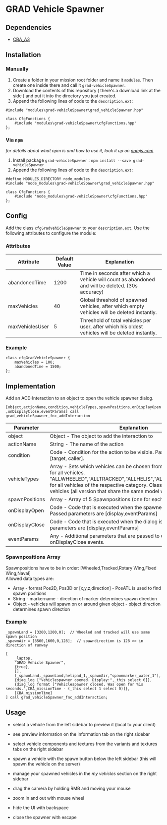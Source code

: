 # GRAD Vehicle Spawner

## Dependencies
* [CBA_A3](https://github.com/CBATeam/CBA_A3)

## Installation
### Manually
1. Create a folder in your mission root folder and name it `modules`. Then create one inside there and call it `grad-vehicleSpawner`.
2. Download the contents of this repository ( there's a download link at the side ) and put it into the directory you just created.
3. Append the following lines of code to the `description.ext`:

```sqf
#include "modules\grad-vehicleSpawner\grad_vehicleSpawner.hpp"

class CfgFunctions {
    #include "modules\grad-vehicleSpawner\cfgFunctions.hpp"
};
```

### Via `npm`
_for details about what npm is and how to use it, look it up on [npmjs.com](https://www.npmjs.com/)_

1. Install package `grad-vehicleSpawner` : `npm install --save grad-vehicleSpawner`
2. Append the following lines of code to the `description.ext`:

```sqf
#define MODULES_DIRECTORY node_modules
#include "node_modules\grad-vehicleSpawner\grad_vehicleSpawner.hpp"

class CfgFunctions {
    #include "node_modules\grad-vehicleSpawner\cfgFunctions.hpp"
};
```

## Config
Add the class `cfgGradVehicleSpawner` to your `description.ext`. Use the following attributes to configure the module:

### Attributes

Attribute       | Default Value | Explanation
----------------|---------------|--------------------------------------------------------------------------------------------------
abandonedTime   | 1200          | Time in seconds after which a vehicle will count as abandoned and will be deleted. (30s accuracy)
maxVehicles     | 40            | Global threshold of spawned vehicles, after which empty vehicles will be deleted instantly.
maxVehiclesUser | 5             | Threshold of total vehicles per user, after which his oldest vehicles will be deleted instantly.

### Example

```sqf
class cfgGradVehicleSpawner {
    maxVehicles = 100;
    abandonedTime = 1500;
};
```

## Implementation
Add an ACE-Interaction to an object to open the vehicle spawner dialog.

`[object,actionName,condition,vehicleTypes,spawnPositions,onDisplayOpen,onDisplayClose,eventParams] call grad_vehicleSpawner_fnc_addInteraction`

Parameter      | Explanation
---------------|---------------------------------------------------------------------------------------
object         | Object - The object to add the interaction to
actionName     | String - The name of the action
condition      | Code - Condition for the action to be visible. Passed parameters are [target, caller].
vehicleTypes   | Array - Sets which vehicles can be chosen from. "ALL" or empty array for all vehicles. "ALLWHEELED","ALLTRACKED","ALLHELIS","ALLPLANES","ALLBOATS" for all vehicles of the respective category. Classnames for only specific vehicles (all version that share the same model will be available).
spawnPositions | Array - Array of 5 Spawnpositions (one for each vehicle type)
onDisplayOpen  | Code - Code that is executed when the spawner dialog is opened. Passed parameters are [display,eventParams]
onDisplayClose | Code - Code that is executed when the dialog is closed. Passed parameters are [display,eventParams]
eventParams    | Any - Additional parameters that are passed to onDisplayOpen and onDisplayClose events.

### Spawnpositions Array

Spawnpositions have to be in order: [Wheeled,Tracked,Rotary Wing,Fixed Wing,Naval]  
Allowed data types are:

* Array - format Pos2D, Pos3D or [x,y,z,direction] - PosATL is used to find spawn positions
* String - markername - direction of marker determines spawn direction
* Object - vehicles will spawn on or around given object - object direction determines spawn direction


### Example

```sqf
_spawnLand = [3200,1200,0];  // Wheeled and tracked will use same spawn position
_spawnAir = [3500,1600,0,128];  // spawndirection is 128 >> in direction of runway

[
    _laptop,
    "GRAD Vehicle Spawner",
    {true},
    [],
    [_spawnLand,_spawnLand,helipad_1,_spawnAir,"spawnmarker_water_1"],
    {diag_log ["Vehiclespawner opened. Display:",_this select 0]},
    {diag_log format ["Vehiclespawner closed. Was open for %1s seconds.",CBA_missionTime - (_this select 1 select 0)]},
    [CBA_missionTime]
] call grad_vehicleSpawner_fnc_addInteraction;
```

## Usage

* select a vehicle from the left sidebar to preview it (local to your client)
* see preview information on the information tab on the right sidebar
* select vehicle components and textures from the variants and textures tabs on the right sidebar
* spawn a vehicle with the spawn button below the left sidebar (this will spawn the vehicle on the server)
* manage your spawned vehicles in the *my vehicles* section on the right sidebar

* drag the camera by holding RMB and moving your mouse
* zoom in and out with mouse wheel
* hide the UI with backspace
* close the spawner with escape
